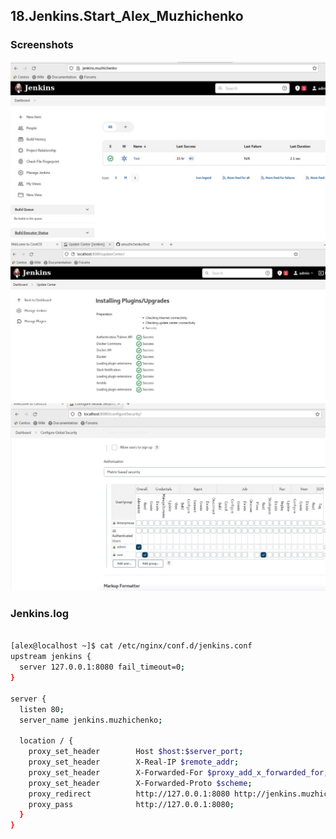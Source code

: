 ## 18.Jenkins.Start_Alex_Muzhichenko

### Screenshots

![jenkins_nginx](nginx_jenkins.JPG)
![jenkins_plugins](ans_slack_plugins.JPG)
![jenkins_user](jenkins_user.JPG)

### Jenkins.log

```bash

[alex@localhost ~]$ cat /etc/nginx/conf.d/jenkins.conf
upstream jenkins {
  server 127.0.0.1:8080 fail_timeout=0;
}

server {
  listen 80;
  server_name jenkins.muzhichenko;

  location / {
    proxy_set_header        Host $host:$server_port;
    proxy_set_header        X-Real-IP $remote_addr;
    proxy_set_header        X-Forwarded-For $proxy_add_x_forwarded_for;
    proxy_set_header        X-Forwarded-Proto $scheme;
    proxy_redirect          http://127.0.0.1:8080 http://jenkins.muzhichenko;
    proxy_pass              http://127.0.0.1:8080;
  }
}


```

